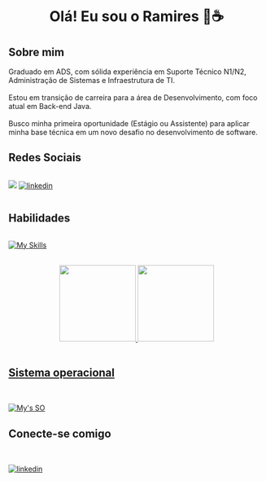 <h1 align="center">Olá! Eu sou o Ramires 🙋☕</h1>

 <h2>Sobre mim</h2>
Graduado em ADS, com sólida experiência em Suporte Técnico N1/N2, Administração de Sistemas e Infraestrutura de TI.<br><br>
Estou em transição de carreira para a área de Desenvolvimento, com foco atual em Back-end Java.<br><br>
Busco minha primeira oportunidade (Estágio ou Assistente) para aplicar minha base técnica em um novo desafio no desenvolvimento de software.

<h2>Redes Sociais</h2>

<div style="display: flex">
<br>

<a href="mailto:ramiresf.tech@gmail.com"><img src="https://img.shields.io/badge/-Gmail-%23333?style=for-the-badge&logo=gmail&logoColor=white" target="_blank"></a>
[![linkedin](https://img.shields.io/badge/linkedin-000?style=for-the-badge&logo=linkedin&logoColor=blue)](https://www.linkedin.com/in/ramires-filho-tech/)

</div>

<h2>Habilidades</h2>

<div style="display: flex">
<br>

[![My Skills](https://skillicons.dev/icons?i=js,html,css,python,java,spring)](https://skillicons.dev)

</div>

<div align="center">
  <a href="https://github.com/RamiresFilho">
  <br>
  <img height="150em" src="https://github-readme-stats.vercel.app/api?username=RamiresFilho&show_icons=true&theme=dracula&include_all_commits=true&count_private=true"/>
  <img height="150em" src="https://github-readme-stats.vercel.app/api/top-langs/?username=RamiresFilho&layout=compact&langs_count=7&theme=dracula"/>
</div><br>
 
<h2>Sistema operacional</h2>
<br>

[![My's SO](https://skillicons.dev/icons?i=windows,linux)](https://skillicons.dev)

<h2>Conecte-se comigo</h2>
<br>

[![linkedin](https://img.shields.io/badge/linkedin-000?style=for-the-badge&logo=linkedin&logoColor=blue)](https://www.linkedin.com/in/ramires-filho-tech/)
